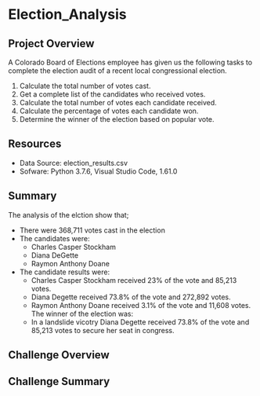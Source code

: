 # Election_Analysis

## Project Overview
A Colorado Board of Elections employee has given us the following tasks to complete the election audit of a recent local 
congressional election. 


1. Calculate the total number of votes cast.
2. Get a complete list of the candidates who received votes.
3. Calculate the total number of votes each candidate received. 
4. Calculate the percentage of votes each candidate won. 
5. Determine the winner of the election based on popular vote.

## Resources
- Data Source: election_results.csv
- Sofware: Python 3.7.6, Visual Studio Code, 1.61.0


## Summary

The analysis of the elction show that; 
 - There were 368,711 votes cast in the election
 - The candidates were: 
    - Charles Casper Stockham
    - Diana DeGette
    - Raymon Anthony Doane
 - The candidate results were: 
    - Charles Casper Stockham received 23% of the vote and 85,213 votes. 
    - Diana Degette received 73.8% of the vote and 272,892 votes.  
    - Raymon Anthony Doane received 3.1% of the vote and 11,608 votes.
 The winner of the election was:
    - In a landslide vicotry Diana Degette received 73.8% of the vote and 85,213 votes to secure her seat in congress. 



## Challenge Overview



## Challenge Summary 
